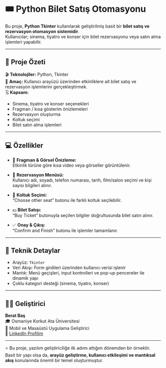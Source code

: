# 🎟️ Python Bilet Satış Otomasyonu

Bu proje, **Python Tkinter** kullanılarak geliştirilmiş basit bir **bilet satış ve rezervasyon otomasyon sistemidir**.  
Kullanıcılar; sinema, tiyatro ve konser için bilet rezervasyonu veya satın alma işlemleri yapabilir.

---

## 🧩 Proje Özeti

🎬 **Teknolojiler:** Python, Tkinter  
🎯 **Amaç:** Kullanıcı arayüzü üzerinden etkinliklere ait bilet satış ve rezervasyon işlemlerini gerçekleştirmek.  
🗓️ **Kapsam:**  
- Sinema, tiyatro ve konser seçenekleri  
- Fragman / kısa gösterim önizlemeleri  
- Rezervasyon oluşturma  
- Koltuk seçimi  
- Bilet satın alma işlemleri

---

## 💻 Özellikler

- 🎥 **Fragman & Görsel Önizleme:**  
  Etkinlik türüne göre kısa video veya görseller görüntülenir.

- 🎫 **Rezervasyon Menüsü:**  
  Kullanıcı adı, soyadı, telefon numarası, tarih, film/salon seçimi ve kişi sayısı bilgileri alınır.

- 💺 **Koltuk Seçimi:**  
  “Choose other seat” butonu ile farklı koltuk seçilebilir.

- 💵 **Bilet Satışı:**  
  “Buy Ticket” butonuyla seçilen bilgiler doğrultusunda bilet satın alınır.

- ✅ **Onay & Çıkış:**  
  “Confirm and Finish” butonu ile işlemler tamamlanır.

---

## 🧠 Teknik Detaylar

- Arayüz: `Tkinter`  
- Veri Akışı: Form girdileri üzerinden kullanıcı verisi işlenir  
- Mantık: Menü geçişleri, input kontrolleri ve pop-up pencereler ile dinamik yapı  
- Çoklu kategori desteği (sinema, tiyatro, konser)

---

## 👨‍💻 Geliştirici

**Berat Baş**  
🎓 Osmaniye Korkut Ata Üniversitesi  
📱 Mobil ve Masaüstü Uygulama Geliştirici  
🔗 [LinkedIn Profilim](www.linkedin.com/in/berat-baş-6a91a3274)

---

⭐ Bu proje, yazılım geliştiriciliğe ilk adımı attığım dönemden bir örnektir.  
Basit bir yapı olsa da, **arayüz geliştirme, kullanıcı etkileşimi ve mantıksal akış** konularında önemli bir temel oluşturmuştur.
